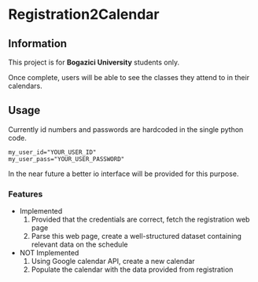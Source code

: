 # Registration2Calendar

## Information
This project is for **Bogazici University** students only.

Once complete, users will be able to see the classes they attend to in their calendars.

## Usage

Currently id numbers and passwords are hardcoded in the single python code.

```
my_user_id="YOUR_USER_ID"
my_user_pass="YOUR_USER_PASSWORD"

```

In the near future a better io interface will be provided for this purpose.

### Features
* Implemented
  1. Provided that the credentials are correct, fetch the registration  web page
  2. Parse this web page, create a well-structured dataset containing relevant data on the schedule
* NOT Implemented
  1. Using Google calendar API, create a new calendar
  2. Populate the calendar with the data provided from registration
